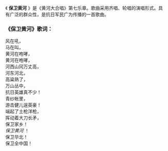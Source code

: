 

《 **保卫黄河** 》是《黄河大合唱》第七乐章。歌曲采用齐唱、轮唱的演唱形式。具有广泛的群众性，是抗日军民广为传播的一首歌曲。

### 《保卫黄河》歌词：

风在吼，  
马在叫，  
黄河在咆哮，  
黄河在咆哮，  
河西山冈万丈高，  
河东河北，  
高粱熟了，  
万山丛中，  
抗日英雄真不少！  
青纱帐里，  
游击健儿逞英豪！  
端起了土枪洋枪，  
挥动着大刀长矛，  
保卫家乡！  
_保卫黄河_ ！  
保卫华北！  
保卫全中国！

